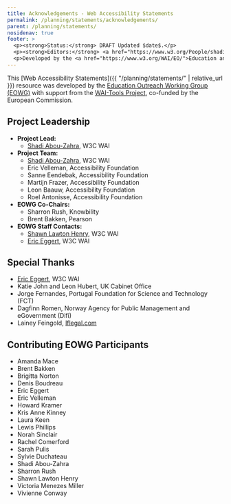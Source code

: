 ```yaml
---
title: Acknowledgements - Web Accessibility Statements
permalink: /planning/statements/acknowledgements/
parent: /planning/statements/
nosidenav: true
footer: >
  <p><strong>Status:</strong> DRAFT Updated $date$.</p>
  <p><strong>Editors:</strong> <a href="https://www.w3.org/People/shadi">Shadi Abou-Zahra</a>, Eric Velleman, Sanne Eendebak, Martijn Frazer, and Leon Baauw.</p>
  <p>Developed by the <a href="https://www.w3.org/WAI/EO/">Education and Outreach Working Group (EOWG)</a>. Developed as part of the <a href="https://www.w3.org/WAI/Tools/">WAI-Tools project</a>, co-funded by the European Commission.</p>
---
```


This [Web Accessibility Statements]({{ "/planning/statements/" | relative_url }}) resource was developed by the [Education Outreach Working Group (EOWG)](https://www.w3.org/WAI/EO/) with support from the [WAI-Tools Project](https://www.w3.org/WAI/Tools/), co-funded by the European Commission.

Project Leadership
------------------

-   **Project Lead:**
    -   [Shadi Abou-Zahra](https://www.w3.org/People/shadi), W3C WAI
-   **Project Team:**
    -   [Shadi Abou-Zahra](https://www.w3.org/People/shadi), W3C WAI
    -   Eric Velleman, Accessibility Foundation
    -   Sanne Eendebak, Accessibility Foundation
    -   Martijn Frazer, Accessibility Foundation
    -   Leon Baauw, Accessibility Foundation
    -   Roel Antonisse, Accessibility Foundation
-   **EOWG Co-Chairs:**
    -   Sharron Rush, Knowbility
    -   Brent Bakken, Pearson
-   **EOWG Staff Contacts:**
    -   [Shawn Lawton Henry](https://www.w3.org/People/shawn), W3C WAI
    -   [Eric Eggert](https://www.w3.org/People/yatil), W3C WAI

Special Thanks
--------------

-   [Eric Eggert](https://www.w3.org/People/yatil), W3C WAI
-   Katie John and Leon Hubert, UK Cabinet Office
-   Jorge Fernandes, Portugal Foundation for Science and Technology (FCT)
-   Dagfinn Romen, Norway Agency for Public Management and eGovernment (Difi)
-   Lainey Feingold, <a href="http://lflegal.com/">lflegal.com</a>

Contributing EOWG Participants
------------------------------

-   Amanda Mace
-   Brent Bakken
-   Brigitta Norton
-   Denis Boudreau
-   Eric Eggert
-   Eric Velleman
-   Howard Kramer
-   Kris Anne Kinney
-   Laura Keen
-   Lewis Phillips
-   Norah Sinclair
-   Rachel Comerford
-   Sarah Pulis
-   Sylvie Duchateau
-   Shadi Abou-Zahra
-   Sharron Rush
-   Shawn Lawton Henry
-   Victoria Menezes Miller
-   Vivienne Conway
